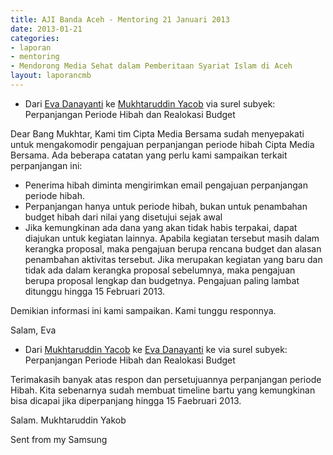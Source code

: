 ```yaml
---
title: AJI Banda Aceh - Mentoring 21 Januari 2013
date: 2013-01-21
categories:
- laporan
- mentoring
- Mendorong Media Sehat dalam Pemberitaan Syariat Islam di Aceh
layout: laporancmb
---
```


* Dari [Eva Danayanti](http://wiki.ciptamedia.org/wiki/Eva_Danayanti) ke [Mukhtaruddin Yacob](http://wiki.ciptamedia.org/wiki/Mukhtaruddin_Yacob) via surel subyek: Perpanjangan Periode Hibah dan Realokasi Budget

Dear Bang Mukhtar,
Kami tim Cipta Media Bersama sudah menyepakati untuk mengakomodir pengajuan perpanjangan periode hibah Cipta Media Bersama. Ada 
beberapa catatan yang perlu kami sampaikan terkait perpanjangan ini:
* Penerima hibah diminta mengirimkan email pengajuan perpanjangan periode hibah.
* Perpanjangan hanya untuk periode hibah, bukan untuk penambahan budget hibah dari nilai yang disetujui sejak awal
* Jika kemungkinan ada dana yang akan tidak habis terpakai, dapat diajukan untuk kegiatan lainnya. Apabila kegiatan tersebut masih 
dalam kerangka proposal, maka pengajuan berupa rencana budget dan alasan penambahan aktivitas tersebut. Jika merupakan kegiatan yang 
baru dan tidak ada dalam kerangka proposal sebelumnya, maka pengajuan berupa proposal lengkap dan budgetnya. Pengajuan paling lambat 
ditunggu hingga 15 Februari 2013. 

Demikian informasi ini kami sampaikan. Kami tunggu responnya.

Salam,
Eva

* Dari [Mukhtaruddin Yacob](http://wiki.ciptamedia.org/wiki/Mukhtaruddin_Yacob) ke [Eva Danayanti](http://wiki.ciptamedia.org/wiki/Eva_Danayanti) ke via surel subyek: Perpanjangan Periode Hibah dan Realokasi Budget

Terimakasih banyak atas respon dan persetujuannya perpanjangan periode Hibah. Kita sebenarnya sudah membuat timeline bartu yang kemungkinan bisa dicapai jika diperpanjang hingga 15 Faebruari 2013.

Salam. Mukhtaruddin Yakob

Sent from my Samsung 
